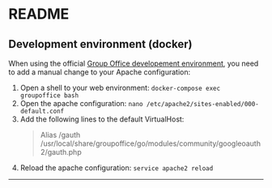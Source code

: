 # README

## Development environment (docker)

When using the official [Group Office developement environment](https://github.com/Intermesh/docker-groupoffice-development), you need to add a manual change to your Apache
configuration:

1. Open a shell to your web environment: `docker-compose exec groupoffice bash` 
2. Open the apache configuration: `nano /etc/apache2/sites-enabled/000-default.conf`
3. Add the following lines to the default VirtualHost:
    > Alias /gauth /usr/local/share/groupoffice/go/modules/community/googleoauth2/gauth.php
4. Reload the apache configuration: `service apache2 reload`

---